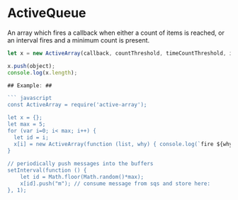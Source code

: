 # ActiveQueue #

An array which fires a callback when either a count of items is reached, or an interval fires and a minimum count is present.

``` javascript
let x = new ActiveArray(callback, countThreshold, timeCountThreshold, intervalMilliseconds);

x.push(object);
console.log(x.length);

## Example: ##

``` javascript
const ActiveArray = require('active-array');

let x = {};
let max = 5;
for (var i=0; i< max; i++) {
  let id = i;
  x[i] = new ActiveArray(function (list, why) { console.log(`fire ${why} ${id} ${list.length}`); }, 400, 100, 6000);
}
  
// periodically push messages into the buffers
setInterval(function () {
    let id = Math.floor(Math.random()*max);
    x[id].push("m"); // consume message from sqs and store here:
}, 1);
